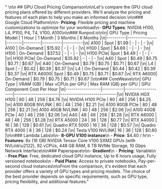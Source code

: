 " \n\n ## GPU Cloud Pricing Comparison\n\nLet's compare the GPU cloud pricing plans offered by different providers. We'll analyze the pricing and features of each plan to help you make an informed decision.\n\n### Google Cloud Platform\n\n- **Pricing**: Flexible pricing and machine customizations to optimize for your workload\n- **GPU Types**: NVIDIA H100, L4, P100, P4, T4, V100, A100\n\n### Runpod.io\n\n| GPU Type | Pricing Model | 1 Hour | 1 Month | 3 Months | 6 Months |\n|----------|---------------|--------|---------|----------|----------|\n| A100     | Spot          | $1.99  | -       | -        | -        |\n| A100     | On-Demand     | $15.92 | -       | -        | -        |\n| H100     | Spot          | $4.69  | -       | -        | -        |\n| H100     | On-Demand     | $37.52 | -       | -        | -        |\n| H100 PCIe| Spot          | $4.49  | -       | -        | -        |\n| H100 PCIe| On-Demand     | $35.92 | -       | -        | -        |\n| A40      | Spot          | $0.49  | $0.75   | $0.71    | $0.67    |\n| A40      | On-Demand     | $0.79  | $0.75   | $0.71    | $0.67    |\n| L4       | Spot          | -      | $0.42   | $0.39    | $0.37    |\n| L4       | On-Demand     | $0.44  | $0.42   | $0.39    | $0.37    |\n| RTX A6000| Spot          | $0.49  | $0.75   | $0.71    | $0.67    |\n| RTX A6000| On-Demand     | $0.79  | $0.75   | $0.71    | $0.67    |\n\n### CoreWeave\n\n| GPU Type         | VRAM (GB) | Max vCPUs per GPU | Max RAM (GB) per GPU | GPU Component Cost Per Hour |\n|------------------|-----------|--------------------|-----------------------|-----------------------------|\n| NVIDIA HGX H100  | 80        | 48                 | 256                   | $4.76                       |\n| NVIDIA H100 PCIe | 80        | 48                 | 256                   | $4.25                       |\n| A100 80GB NVLINK | 80        | 48                 | 256                   | $2.21                       |\n| A100 80GB PCIe   | 80        | 48                 | 256                   | $2.21                       |\n| A100 40GB NVLINK | 40        | 48                 | 256                   | $2.06                       |\n| A100 40GB PCIe   | 40        | 48                 | 256                   | $2.06                       |\n| A40              | 48        | 48                 | 256                   | $1.28                       |\n| RTX A6000        | 48        | 48                 | 256                   | $1.28                       |\n| RTX A5000        | 24        | 36                 | 128                   | $0.77                       |\n| RTX A4000        | 16        | 36                 | 128                   | $0.61                       |\n| Quadro RTX 5000  | 16        | 36                 | 128                   | $0.57                       |\n| Quadro RTX 4000  | 8         | 36                 | 128                   | $0.24                       |\n| Tesla V100 NVLINK| 16        | 36                 | 128                   | $0.80                       |\n\n### Lambda Labs\n\n- **8-GPU V100 instance**\n  - **Price**: $4.40 / hr\n  - **Features**: 8x (16 GB) NVIDIA Tensor Core V100 SXM2 GPUs (with NVLink\u2122), 92 vCPUs, 448 GB RAM, 6 TB NVMe Storage, 10 Gbps Network Interface\n\n### Paperspace\n\n- **Gradient**\n  - **Pricing**: Variable\n  - **Free Plan**: Free, dedicated cloud GPU instance, Up to 6 hours usage, Fully versioned notebooks\n  - **Paid Plans**: Access to private notebooks, Pay-per-second cloud instances\n\nFrom the comparison, it's evident that each provider offers a variety of GPU types and pricing models. The choice of the best provider depends on specific requirements, such as GPU type, pricing flexibility, and additional features."